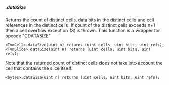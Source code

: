 ##### .dataSize 

 Returns the count of distinct cells, data bits in the distinct cells and cell references in the distinct cells. If count of the distinct cells exceeds n+1 then a cell overflow exception (8) is thrown. This function is a wrapper for opcode "CDATASIZE" 
 ```
 <TvmCell>.dataSize(uint n) returns (uint cells, uint bits, uint refs);
<TvmSlice>.dataSize(uint n) returns (uint cells, uint bits, uint refs);
```
 Note that the returned count of distinct cells does not take into account the cell that contains the slice itself. 
```
<bytes>.dataSize(uint n) returns (uint cells, uint bits, uint refs);
```